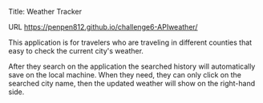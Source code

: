 Title: Weather Tracker

URL https://penpen812.github.io/challenge6-APIweather/

This application is for travelers who are traveling in different counties that easy to check the current city's weather.

After they search on the application the searched history will automatically save on the local machine. When they need, they can only click on the searched city name, then the updated weather will show on the right-hand side.

